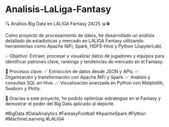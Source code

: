 # Analisis-LaLiga-Fantasy
🔍 Análisis Big Data en LALIGA Fantasy 24/25 📊⚽

Como proyecto de procesamiento de datos, he desarrollado un análisis detallado de estadísticas y mercado en LALIGA Fantasy utilizando herramientas como Apache NiFi, Spark, HDFS-Hive y Python (JupyterLab).

💡 Objetivo: Extraer, procesar y visualizar datos de jugadores y equipos para identificar patrones clave, rankings y tendencias de mercado en el Fantasy.

🔹 Procesos clave:
✅ Extracción de datos desde JSON y APIs.
✅ Organización y transformación con Apache NiFi y Spark.
✅ Análisis y consultas SQL en Hive.
✅ Visualización avanzada en Python con Matplotlib, Seaborn y Plotly.

🚀 Gracias a este proyecto, he podido optimizar estrategias en el Fantasy y demostrar el poder del Big Data aplicado al deporte.

#BigData #DataAnalytics #FantasyFootball #ApacheSpark #Python #MachineLearning #LALIGA
